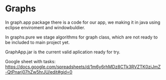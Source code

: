 # Graphs
In graph.app package there is a code for our app, we making it in java using eclipse enviroment and windowbuldier.                        

In graphs.pure we stage algorithms for graph class, which are not ready to be included to main project yet.                               

GraphApp.jar is the current valid aplication ready for try.

Google sheet with tasks: https://docs.google.com/spreadsheets/d/1m6y6rhMDz8CTk3RVZTK0ziJmZ-QtPnarj07hZw5hrJU/edit#gid=0
